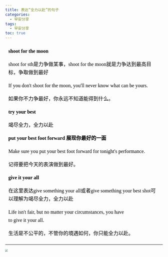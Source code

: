 ```yaml
---
title: 表达“全力以赴”的句子
categories:
  - 早安分享
tags:
  - 早安分享
toc: true 
---
```




<!-- **shoot for the moon**

shoot for sth是力争做某事，shoot for the moon就是力争达到最高目标，争取做到最好

If you don't shoot for the moon, you'll never know what can be yours.

如果你不力争最好，你永远不知道能得到什么。


**try your best**

竭尽全力，全力以赴

**put your best foot forward 展现你最好的一面**

Make sure you put your best foot forward for tonight's performance.

记得要把今天的表演做到最好。

**give it your all**

在这里表达give something your all或者give something your best shot可以理解为竭尽全力，全力以赴

Life isn't fair, but no matter your circumstances, you have to give it your all. 

生活是不公平的，不管你的境遇如何，你只能全力以赴。 -->


<section id="nice" data-tool="mdnice编辑器" data-website="https://www.mdnice.com" style="font-size: 16px; color: black; padding: 0 10px; line-height: 1.6; word-spacing: 0px; letter-spacing: 0px; word-break: break-word; word-wrap: break-word; text-align: left; font-family: Optima-Regular, Optima, PingFangSC-light, PingFangTC-light, 'PingFang SC', Cambria, Cochin, Georgia, Times, 'Times New Roman', serif;"><p data-tool="mdnice编辑器" style="font-size: 16px; padding-top: 8px; padding-bottom: 8px; margin: 0; line-height: 26px; color: black;"><strong style="font-weight: bold; color: black;">shoot for the moon</strong></p>
<p data-tool="mdnice编辑器" style="font-size: 16px; padding-top: 8px; padding-bottom: 8px; margin: 0; line-height: 26px; color: black;">shoot for sth是力争做某事，shoot for the moon就是力争达到最高目标，争取做到最好</p>
<p data-tool="mdnice编辑器" style="font-size: 16px; padding-top: 8px; padding-bottom: 8px; margin: 0; line-height: 26px; color: black;">If you don't shoot for the moon, you'll never know what can be yours.</p>
<p data-tool="mdnice编辑器" style="font-size: 16px; padding-top: 8px; padding-bottom: 8px; margin: 0; line-height: 26px; color: black;">如果你不力争最好，你永远不知道能得到什么。</p>
<p data-tool="mdnice编辑器" style="font-size: 16px; padding-top: 8px; padding-bottom: 8px; margin: 0; line-height: 26px; color: black;"><strong style="font-weight: bold; color: black;">try your best</strong></p>
<p data-tool="mdnice编辑器" style="font-size: 16px; padding-top: 8px; padding-bottom: 8px; margin: 0; line-height: 26px; color: black;">竭尽全力，全力以赴</p>
<p data-tool="mdnice编辑器" style="font-size: 16px; padding-top: 8px; padding-bottom: 8px; margin: 0; line-height: 26px; color: black;"><strong style="font-weight: bold; color: black;">put your best foot forward 展现你最好的一面</strong></p>
<p data-tool="mdnice编辑器" style="font-size: 16px; padding-top: 8px; padding-bottom: 8px; margin: 0; line-height: 26px; color: black;">Make sure you put your best foot forward for tonight's performance.</p>
<p data-tool="mdnice编辑器" style="font-size: 16px; padding-top: 8px; padding-bottom: 8px; margin: 0; line-height: 26px; color: black;">记得要把今天的表演做到最好。</p>
<p data-tool="mdnice编辑器" style="font-size: 16px; padding-top: 8px; padding-bottom: 8px; margin: 0; line-height: 26px; color: black;"><strong style="font-weight: bold; color: black;">give it your all</strong></p>
<p data-tool="mdnice编辑器" style="font-size: 16px; padding-top: 8px; padding-bottom: 8px; margin: 0; line-height: 26px; color: black;">在这里表达give something your all或者give something your best shot可以理解为竭尽全力，全力以赴</p>
<p data-tool="mdnice编辑器" style="font-size: 16px; padding-top: 8px; padding-bottom: 8px; margin: 0; line-height: 26px; color: black;">Life&nbsp;isn't&nbsp;fair,&nbsp;but no matter&nbsp;your&nbsp;circumstances,&nbsp;you&nbsp;have to&nbsp;give&nbsp;it&nbsp;your&nbsp;all.</p>
<p data-tool="mdnice编辑器" style="font-size: 16px; padding-top: 8px; padding-bottom: 8px; margin: 0; line-height: 26px; color: black;">生活是不公平的，不管你的境遇如何，你只能全力以赴。</p>
</section>


---

<img src="/img/comeon.jpg" style="zoom:50%;" />